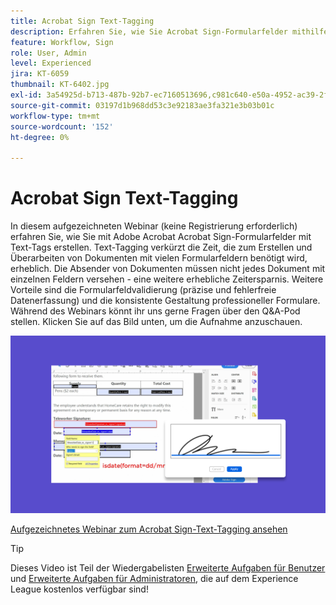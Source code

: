 ```yaml
---
title: Acrobat Sign Text-Tagging
description: Erfahren Sie, wie Sie Acrobat Sign-Formularfelder mithilfe von Text-Tags in Adobe Acrobat erstellen.
feature: Workflow, Sign
role: User, Admin
level: Experienced
jira: KT-6059
thumbnail: KT-6402.jpg
exl-id: 3a54925d-b713-487b-92b7-ec7160513696,c981c640-e50a-4952-ac39-2f90d6d0cf08
source-git-commit: 03197d1b968dd53c3e92183ae3fa321e3b03b01c
workflow-type: tm+mt
source-wordcount: '152'
ht-degree: 0%

---
```


# Acrobat Sign Text-Tagging

In diesem aufgezeichneten Webinar (keine Registrierung erforderlich) erfahren Sie, wie Sie mit Adobe Acrobat Acrobat Sign-Formularfelder mit Text-Tags erstellen. Text-Tagging verkürzt die Zeit, die zum Erstellen und Überarbeiten von Dokumenten mit vielen Formularfeldern benötigt wird, erheblich. Die Absender von Dokumenten müssen nicht jedes Dokument mit einzelnen Feldern versehen - eine weitere erhebliche Zeitersparnis. Weitere Vorteile sind die Formularfeldvalidierung (präzise und fehlerfreie Datenerfassung) und die konsistente Gestaltung professioneller Formulare. Während des Webinars könnt ihr uns gerne Fragen über den Q&amp;A-Pod stellen. Klicken Sie auf das Bild unten, um die Aufnahme anzuschauen.

[![Sitzung abspielen](../assets/tagging.png)](https://event.on24.com/wcc/r/2338276/415BE4603F60A61A546C0A91528B444F)

[Aufgezeichnetes Webinar zum Acrobat Sign-Text-Tagging ansehen](https://event.on24.com/wcc/r/2338276/415BE4603F60A61A546C0A91528B444F)

>[!TIP]
>
>Dieses Video ist Teil der Wiedergabelisten [Erweiterte Aufgaben für Benutzer](https://experienceleague.adobe.com/de/playlists/acrobat-sign-get-started-business-users) und [Erweiterte Aufgaben für Administratoren](https://experienceleague.adobe.com/de/playlists/acrobat-sign-perform-advanced-tasks-administrators), die auf dem Experience League kostenlos verfügbar sind!
